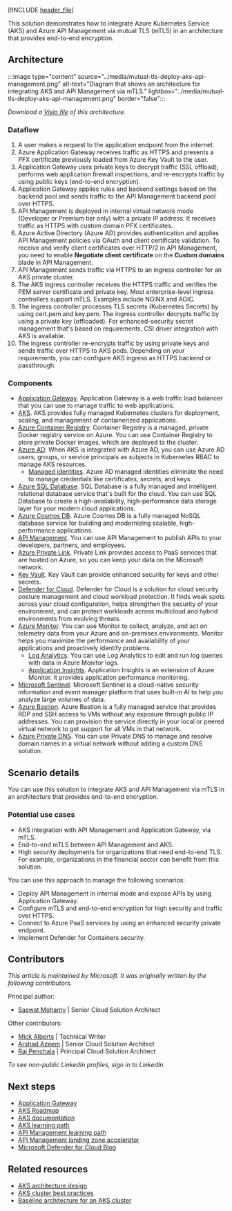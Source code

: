 [!INCLUDE [header_file](../../../includes/sol-idea-header.md)]

This solution demonstrates how to integrate Azure Kubernetes Service (AKS) and Azure API Management via mutual TLS (mTLS) in an architecture that provides end-to-end encryption.

## Architecture

:::image type="content" source="../media/mutual-tls-deploy-aks-api-management.png" alt-text="Diagram that shows an architecture for integrating AKS and API Management via mTLS." lightbox="../media/mutual-tls-deploy-aks-api-management.png" border="false":::

*Download a [Visio file](https://arch-center.azureedge.net/mutual-tls-for-deploying-aks-and-api-management.vsdx) of this architecture.*


### Dataflow

1. A user makes a request to the application endpoint from the internet.
2. Azure Application Gateway receives traffic as HTTPS and presents a PFX certificate previously loaded from Azure Key Vault to the user.
3. Application Gateway uses private keys to decrypt traffic (SSL offload), performs web application firewall inspections, and re-encrypts traffic by using public keys (end-to-end encryption).
4. Application Gateway applies rules and backend settings based on the backend pool and sends traffic to the API Management backend pool over HTTPS.
5. API Management is deployed in internal virtual network mode (Developer or Premium tier only) with a private IP address. It receives traffic as HTTPS with custom domain PFX certificates. 
6. Azure Active Directory (Azure AD) provides authentication and applies API Management policies via OAuth and client certificate validation. To receive and verify client certificates over HTTP/2 in API Management, you need to enable **Negotiate client certificate** on the **Custom domains** blade in API Management.
7. API Management sends traffic via HTTPS to an ingress controller for an AKS private cluster.
8. The AKS ingress controller receives the HTTPS traffic and verifies the PEM server certificate and private key. Most enterprise-level ingress controllers support mTLS. Examples include NGINX and AGIC.
9. The ingress controller processes TLS secrets (Kubernetes Secrets) by using cert.pem and key.pem. The ingress controller decrypts traffic by using a private key (offloaded). For enhanced-security secret management that's based on requirements, CSI driver integration with AKS is available.
10. The ingress controller re-encrypts traffic by using private keys and sends traffic over HTTPS to AKS pods. Depending on your requirements, you can configure AKS ingress as HTTPS backend or passthrough.

### Components

* [Application Gateway](https://azure.microsoft.com/products/application-gateway). Application Gateway is a web traffic load balancer that you can use to manage traffic to web applications.
* [AKS](https://azure.microsoft.com/services/kubernetes-service). AKS provides fully managed Kubernetes clusters for deployment, scaling, and management of containerized applications.
* [Azure Container Registry](https://azure.microsoft.com/services/container-registry). Container Registry is a managed, private Docker registry service on Azure. You can use Container Registry to store private Docker images, which are deployed to the cluster.
* [Azure AD](https://azure.microsoft.com/services/active-directory). When AKS is integrated with Azure AD, you can use Azure AD users, groups, or service principals as subjects in Kubernetes RBAC to manage AKS resources.
   * [Managed identities](/azure/active-directory/managed-identities-azure-resources). Azure AD managed identities eliminate the need to manage credentials like certificates, secrets, and keys.
* [Azure SQL Database](https://azure.microsoft.com/services/sql-database). SQL Database is a fully managed and intelligent relational database service that's built for the cloud. You can use SQL Database to create a high-availability, high-performance data storage layer for your modern cloud applications.
* [Azure Cosmos DB](https://azure.microsoft.com/services/cosmos-db). Azure Cosmos DB is a fully managed NoSQL database service for building and modernizing scalable, high-performance applications.
* [API Management](https://azure.microsoft.com/products/api-management). You can use API Management to publish APIs to your developers, partners, and employees.
* [Azure Private Link](https://azure.microsoft.com/products/private-link). Private Link provides access to PaaS services that are hosted on Azure, so you can keep your data on the Microsoft network.
* [Key Vault](https://azure.microsoft.com/products/key-vault). Key Vault can provide enhanced security for keys and other secrets.
* [Defender for Cloud](https://azure.microsoft.com/products/defender-for-cloud). Defender for Cloud is a solution for cloud security posture management and cloud workload protection. It finds weak spots across your cloud configuration, helps strengthen the security of your environment, and can protect workloads across multicloud and hybrid environments from evolving threats.
* [Azure Monitor](https://azure.microsoft.com/products/monitor). You can use Monitor to collect, analyze, and act on telemetry data from your Azure and on-premises environments. Monitor helps you maximize the performance and availability of your applications and proactively identify problems.
   * [Log Analytics](/azure/azure-monitor/logs/log-analytics-overview). You can use Log Analytics to edit and run log queries with data in Azure Monitor logs.
   * [Application Insights](/azure/azure-monitor/app/app-insights-overview). Application Insights is an extension of Azure Monitor. It provides application performance monitoring.
* [Microsoft Sentinel](https://azure.microsoft.com/products/microsoft-sentinel). Microsoft Sentinel is a cloud-native security information and event manager platform that uses built-in AI to help you analyze large volumes of data.
* [Azure Bastion](https://azure.microsoft.com/products/azure-bastion). Azure Bastion is a fully managed service that provides RDP and SSH access to VMs without any exposure through public IP addresses. You can provision the service directly in your local or peered virtual network to get support for all VMs in that network.
* [Azure Private DNS](/azure/dns/private-dns-privatednszone). You can use Private DNS to manage and resolve domain names in a virtual network without adding a custom DNS solution.

## Scenario details

You can use this solution to integrate AKS and API Management via mTLS in an architecture that provides end-to-end encryption.

### Potential use cases

- AKS integration with API Management and Application Gateway, via mTLS. 
- End-to-end mTLS between API Management and AKS.
- High security deployments for organizations that need end-to-end TLS. For example, organizations in the financial sector can benefit from this solution.

You can use this approach to manage the following scenarios:

* Deploy API Management in internal mode and expose APIs by using Application Gateway.
* Configure mTLS and end-to-end encryption for high security and traffic over HTTPS.  
* Connect to Azure PaaS services by using an enhanced security private endpoint.
* Implement Defender for Containers security.

## Contributors

*This article is maintained by Microsoft. It was originally written by the following contributors.*

Principal author: 

 - [Saswat Mohanty](https://www.linkedin.com/in/saswat-mohanty-97511315a) | Senior Cloud Solution Architect
 
Other contributors: 

 - [Mick Alberts](https://www.linkedin.com/in/mick-alberts-a24a1414) | Technical Writer
 - [Arshad Azeem](https://www.linkedin.com/in/arshadazeem) | Senior Cloud Solution Architect
 - [Raj Penchala](https://www.linkedin.com/in/rajpenchala) | Principal Cloud Solution Architect 
 
*To see non-public LinkedIn profiles, sign in to LinkedIn.*

## Next steps

- [Application Gateway](/azure/application-gateway/overview)
- [AKS Roadmap](https://github.com/Azure/AKS/projects/1)
- [AKS documentation](/azure/aks/intro-kubernetes)
- [AKS learning path](/training/paths/intro-to-kubernetes-on-azure)  
- [API Management learning path](/training/modules/explore-api-management)
- [API Management landing zone accelerator](https://github.com/Azure/apim-landing-zone-accelerator)
- [Microsoft Defender for Cloud Blog](https://techcommunity.microsoft.com/t5/microsoft-defender-for-cloud/bg-p/MicrosoftDefenderCloudBlog)

## Related resources

- [AKS architecture design](../../reference-architectures/containers/aks-start-here.md)
- [AKS cluster best practices](/azure/aks/best-practices)
- [Baseline architecture for an AKS cluster](../../reference-architectures/containers/aks/baseline-aks.yml)
